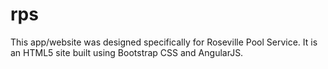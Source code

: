 # rps

This app/website was designed specifically for Roseville Pool Service. It is an HTML5 site built using Bootstrap CSS and AngularJS.
